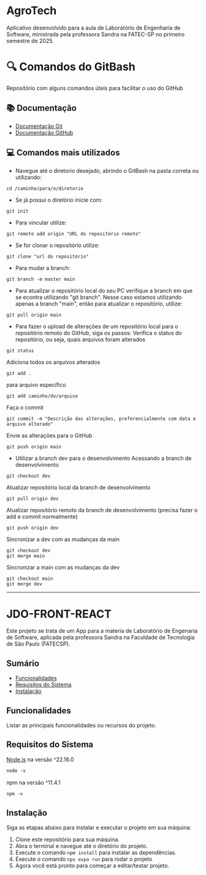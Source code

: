 # AgroTech

Aplicativo desenvolvido para a aula de Laboratório de Engenharia de Software, ministrada pela professora Sandra na FATEC-SP no primeiro semestre de 2025.

# 🔍 Comandos do GitBash
Repositório com alguns comandos úteis para facilitar o uso do GitHub

## 📚 Documentação
- [Documentação Git](https://git-scm.com/doc)
- [Documentação GitHub](https://docs.github.com/pt)

## 💻 Comandos mais utilizados

- Navegue até o diretorio desejado, abrindo o GitBash na pasta correta ou utilizando:
```
cd /caminho/para/o/diretorio
```

- Se já possui o diretório inicie com:
```
git init
```
- Para vincular utilize:
```
git remote add origin "URL do repositório remoto"
```

- Se for clonar o repositório utilize:
```
git clone "url do repositório"
```

- Para mudar a branch:
```
git branch -m master main
```

- Para atualizar o repositório local do seu PC verifique a branch em que se econtra utilizando "git branch". Nesse caso estamos utilizando apenas a branch "main", então para atualizar o repositório, utilize:
```
git pull origin main
```
- Para fazer o upload de alterações de um repositório local para o repositório remoto do GitHub, siga os passos:
Verifica o status do repositório, ou seja, quais arquivos foram alterados
```
git status
```
Adiciona todos os arquivos alterados
```
git add .
```
para arquivo específico
```
git add caminho/do/arquivo
```
Faça o commit
```
git commit -m "Descrição das alterações, preferencialmente com data e arquivo alterado"
```
Envie as alterações para o GitHub
```
git push origin main
```
- Utilizar a branch dev para o desenvolvimento
Acessando a branch de desenvolvimento
```
git checkout dev
```
Atualizar repositório local da branch de desenvolvimento
```
git pull origin dev
```
Atualizar repositório remoto da branch de desenvolvimento (precisa fazer o add e commit normalmente)
```
git push origin dev
```
Sincronizar a dev com as mudanças da main
```
git checkout dev
git merge main
```
Sincronizar a main com as mudanças da dev
```
git checkout main
git merge dev
```
----

# JDO-FRONT-REACT
Este projeto se trata de um App para a materia de Laboratório de Engenaria de Software, aplicada pela professora Sandra na Faculdade de Tecnologia de São Paulo (FATECSP).

## Sumário

- [Funcionalidades](#funcionalidades)
- [Requisitos do Sistema](#requisitos-do-sistema)
- [Instalação](#instalação)

## Funcionalidades

Listar as principais funcionalidades ou recursos do projeto.

## Requisitos do Sistema

[Node.js](https://nodejs.org/pt-br/download) na versão ^22.16.0
```diff
node -v
```
npm na versão ^11.4.1
```diff
npm -v
```

## Instalação

Siga as etapas abaixo para instalar e executar o projeto em sua máquina:

1. Clone este repositório para sua máquina.
2. Abra o terminal e navegue até o diretório do projeto.
3. Execute o comando `npm install` para instalar as dependências.
4. Execute o comando `npx expo run` para rodar o projeto
5. Agora você está pronto para começar a editar/testar projeto.
